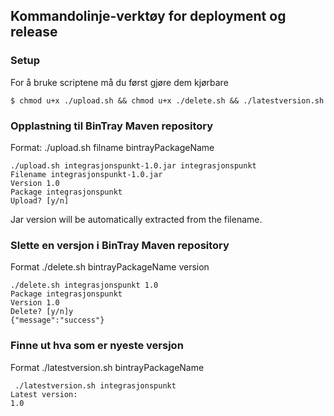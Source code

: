 ## Kommandolinje-verktøy for deployment og release

### Setup

For å bruke scriptene må du først gjøre dem kjørbare

```shell
$ chmod u+x ./upload.sh && chmod u+x ./delete.sh && ./latestversion.sh
```

### Opplastning til BinTray Maven repository

Format: ./upload.sh filname bintrayPackageName

```shell
./upload.sh integrasjonspunkt-1.0.jar integrasjonspunkt
Filename integrasjonspunkt-1.0.jar
Version 1.0
Package integrasjonspunkt
Upload? [y/n]
```

Jar version will be automatically extracted from the filename.

### Slette en versjon i BinTray Maven repository

Format ./delete.sh bintrayPackageName version

```shell
./delete.sh integrasjonspunkt 1.0
Package integrasjonspunkt
Version 1.0
Delete? [y/n]y
{"message":"success"}
```

### Finne ut hva som er nyeste versjon

 Format ./latestversion.sh bintrayPackageName

```shell
 ./latestversion.sh integrasjonspunkt
Latest version: 
1.0
```
